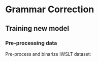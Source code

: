 # Grammar Correction
## Training new model

### Pre-processing data
Pre-process and binarize IWSLT dataset:
```

```
